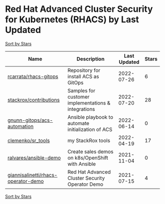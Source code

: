 # Red Hat Advanced Cluster Security for Kubernetes (RHACS) by Last Updated

[Sort by Stars](Red%20Hat%20Advanced%20Cluster%20Security%20for%20Kubernetes%20%28RHACS%29.Stars.md)

Name | Description | Last Updated | Stars 
--- | --- | --- | --- 
[rcarrata/rhacs-gitops](https://github.com/rcarrata/rhacs-gitops) | Repository for install ACS as GitOps | 2022-07-26 | 6 
[stackrox/contributions](https://github.com/stackrox/contributions) | Samples for customer implementations & integrations | 2022-07-20 | 28 
[gnunn-gitops/acs-automation](https://github.com/gnunn-gitops/acs-automation) | Ansible playbook to automate initialization of ACS | 2022-06-14 | 0 
[clemenko/sr_tools](https://github.com/clemenko/sr_tools) | my StackRox tools | 2022-04-19 | 17 
[ralvares/ansible-demo](https://github.com/ralvares/rhacs-demo) | Create sales demos on k8s/OpenShift with Ansible | 2021-11-04 | 0 
[giannisalinetti/rhacs-operator-demo](https://github.com/giannisalinetti/rhacs-operator-demo) | Red Hat Advanced Cluster Security Operator Demo | 2021-07-15 | 4 

[Sort by Stars](Red%20Hat%20Advanced%20Cluster%20Security%20for%20Kubernetes%20%28RHACS%29.Stars.md)